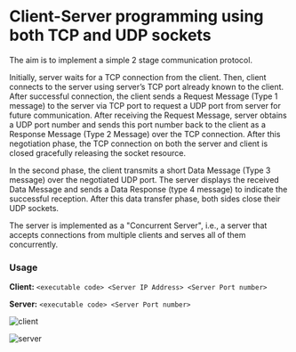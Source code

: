 # Client-Server programming using both TCP and UDP sockets

The aim is to implement a simple 2 stage communication protocol.

Initially, server waits for a TCP connection from the client. Then, client connects to
the server using server’s TCP port already known to the client. After successful connection, the
client sends a Request Message (Type 1 message) to the server via TCP port to request a UDP port
from server for future communication. After receiving the Request Message, server obtains a UDP
port number and sends this port number back to the client as a Response Message (Type 2
Message) over the TCP connection. After this negotiation phase, the TCP connection on both the
server and client is closed gracefully releasing the socket resource.

In the second phase, the client transmits a short Data Message (Type 3 message) over the negotiated
UDP port. The server displays the received Data Message and sends a Data Response (type 4
message) to indicate the successful reception. After this data transfer phase, both sides close their
UDP sockets.

The server is implemented as a "Concurrent Server", i.e., a server that accepts connections from
multiple clients and serves all of them concurrently.

### Usage

**Client:** ```<executable code> <Server IP Address> <Server Port number>```

**Server:** ```<executable code> <Server Port number>```

![client](https://user-images.githubusercontent.com/19780871/31055169-583961b8-a6dd-11e7-960e-51978bb0be86.gif)

![server](https://user-images.githubusercontent.com/19780871/31055167-56bb33b6-a6dd-11e7-91c9-f50622b90f8d.gif)


